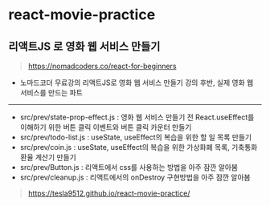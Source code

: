 # react-movie-practice
## 리액트JS 로 영화 웹 서비스 만들기

> https://nomadcoders.co/react-for-beginners

- 노마드코더 무료강의 리액트JS로 영화 웹 서비스 만들기 강의 후반, 실제 영화 웹 서비스를 만드는 파트

---

- src/prev/state-prop-effect.js : 영화 웹 서비스 만들기 전 React.useEffect를 이해하기 위한 버튼 클릭 이벤트와 버튼 클릭 카운터 만들기
- src/prev/todo-list.js : useState, useEffect의 복습을 위한 할 일 목록 만들기
- src/prev/coin.js : useState, useEffect의 복습을 위한 가상화폐 목록, 기축통화 환율 계산기 만들기
- src/prev/Button.js : 리액트에서 css를 사용하는 방법을 아주 잠깐 알아봄
- src/prev/cleanup.js : 리액트에서의 onDestroy 구현방법을 아주 잠깐 알아봄

> https://tesla9512.github.io/react-movie-practice/
